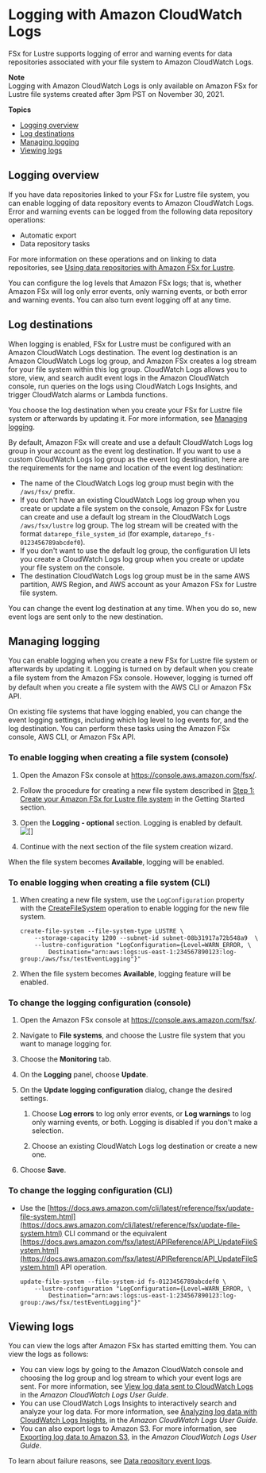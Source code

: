 # Logging with Amazon CloudWatch Logs<a name="cw-event-logging"></a>

FSx for Lustre supports logging of error and warning events for data repositories associated with your file system to Amazon CloudWatch Logs\.

**Note**  
Logging with Amazon CloudWatch Logs is only available on Amazon FSx for Lustre file systems created after 3pm PST on November 30, 2021\.

**Topics**
+ [Logging overview](#event-log-overview)
+ [Log destinations](#event-log-destinations)
+ [Managing logging](#manage-logging)
+ [Viewing logs](#view-logs)

## Logging overview<a name="event-log-overview"></a>

If you have data repositories linked to your FSx for Lustre file system, you can enable logging of data repository events to Amazon CloudWatch Logs\. Error and warning events can be logged from the following data repository operations:
+ Automatic export
+ Data repository tasks

For more information on these operations and on linking to data repositories, see [Using data repositories with Amazon FSx for Lustre](fsx-data-repositories.md)\.

You can configure the log levels that Amazon FSx logs; that is, whether Amazon FSx will log only error events, only warning events, or both error and warning events\. You can also turn event logging off at any time\.

## Log destinations<a name="event-log-destinations"></a>

When logging is enabled, FSx for Lustre must be configured with an Amazon CloudWatch Logs destination\. The event log destination is an Amazon CloudWatch Logs log group, and Amazon FSx creates a log stream for your file system within this log group\. CloudWatch Logs allows you to store, view, and search audit event logs in the Amazon CloudWatch console, run queries on the logs using CloudWatch Logs Insights, and trigger CloudWatch alarms or Lambda functions\.

You choose the log destination when you create your FSx for Lustre file system or afterwards by updating it\. For more information, see [Managing logging](#manage-logging)\.

By default, Amazon FSx will create and use a default CloudWatch Logs log group in your account as the event log destination\. If you want to use a custom CloudWatch Logs log group as the event log destination, here are the requirements for the name and location of the event log destination:
+ The name of the CloudWatch Logs log group must begin with the `/aws/fsx/` prefix\.
+ If you don't have an existing CloudWatch Logs log group when you create or update a file system on the console, Amazon FSx for Lustre can create and use a default log stream in the CloudWatch Logs `/aws/fsx/lustre` log group\. The log stream will be created with the format `datarepo_file_system_id` \(for example, `datarepo_fs-0123456789abcdef0`\)\.
+ If you don't want to use the default log group, the configuration UI lets you create a CloudWatch Logs log group when you create or update your file system on the console\.
+ The destination CloudWatch Logs log group must be in the same AWS partition, AWS Region, and AWS account as your Amazon FSx for Lustre file system\.

You can change the event log destination at any time\. When you do so, new event logs are sent only to the new destination\.

## Managing logging<a name="manage-logging"></a>

You can enable logging when you create a new FSx for Lustre file system or afterwards by updating it\. Logging is turned on by default when you create a ﬁle system from the Amazon FSx console\. However, logging is turned off by default when you create a ﬁle system with the AWS CLI or Amazon FSx API\.

On existing file systems that have logging enabled, you can change the event logging settings, including which log level to log events for, and the log destination\. You can perform these tasks using the Amazon FSx console, AWS CLI, or Amazon FSx API\.

### To enable logging when creating a file system \(console\)<a name="create-enable-event-logs"></a>

1. Open the Amazon FSx console at [https://console\.aws\.amazon\.com/fsx/](https://console.aws.amazon.com/fsx/)\.

1. Follow the procedure for creating a new file system described in [Step 1: Create your Amazon FSx for Lustre file system](getting-started-step1.md) in the Getting Started section\. 

1. Open the **Logging \- optional** section\. Logging is enabled by default\.  
![\[\]](http://docs.aws.amazon.com/fsx/latest/LustreGuide/images/create-fs-logging.png)

1. Continue with the next section of the file system creation wizard\.

When the file system becomes **Available**, logging will be enabled\.

### To enable logging when creating a file system \(CLI\)<a name="w189aac23c11c13b7b3"></a>

1. When creating a new file system, use the `LogConfiguration` property with the [CreateFileSystem](https://docs.aws.amazon.com/fsx/latest/APIReference/API_CreateFileSystem.html) operation to enable logging for the new file system\.

   ```
   create-file-system --file-system-type LUSTRE \
       --storage-capacity 1200 --subnet-id subnet-08b31917a72b548a9  \ 
       --lustre-configuration "LogConfiguration={Level=WARN_ERROR, \
           Destination="arn:aws:logs:us-east-1:234567890123:log-group:/aws/fsx/testEventLogging"}"
   ```

1. When the file system becomes **Available**, logging feature will be enabled\.

### To change the logging configuration \(console\)<a name="w189aac23c11c13b7b5"></a>

1. Open the Amazon FSx console at [https://console\.aws\.amazon\.com/fsx/](https://console.aws.amazon.com/fsx/)\.

1. Navigate to **File systems**, and choose the Lustre file system that you want to manage logging for\.

1. Choose the **Monitoring** tab\.

1. On the **Logging** panel, choose **Update**\.

1. On the **Update logging configuration** dialog, change the desired settings\.

   1. Choose **Log errors** to log only error events, or **Log warnings** to log only warning events, or both\. Logging is disabled if you don't make a selection\.

   1. Choose an existing CloudWatch Logs log destination or create a new one\.

1. Choose **Save**\.

### To change the logging configuration \(CLI\)<a name="w189aac23c11c13b7b7"></a>
+ Use the [https://docs.aws.amazon.com/cli/latest/reference/fsx/update-file-system.html](https://docs.aws.amazon.com/cli/latest/reference/fsx/update-file-system.html) CLI command or the equivalent [https://docs.aws.amazon.com/fsx/latest/APIReference/API_UpdateFileSystem.html](https://docs.aws.amazon.com/fsx/latest/APIReference/API_UpdateFileSystem.html) API operation\.

  ```
  update-file-system --file-system-id fs-0123456789abcdef0 \
      --lustre-configuration "LogConfiguration={Level=WARN_ERROR, \
          Destination="arn:aws:logs:us-east-1:234567890123:log-group:/aws/fsx/testEventLogging"}"
  ```

## Viewing logs<a name="view-logs"></a>

You can view the logs after Amazon FSx has started emitting them\. You can view the logs as follows: 
+ You can view logs by going to the Amazon CloudWatch console and choosing the log group and log stream to which your event logs are sent\. For more information, see [ View log data sent to CloudWatch Logs](https://docs.aws.amazon.com/AmazonCloudWatch/latest/logs/Working-with-log-groups-and-streams.html) in the *Amazon CloudWatch Logs User Guide*\. 
+ You can use CloudWatch Logs Insights to interactively search and analyze your log data\. For more information, see [ Analyzing log data with CloudWatch Logs Insights](https://docs.aws.amazon.com/AmazonCloudWatch/latest/logs/AnalyzingLogData.html), in the *Amazon CloudWatch Logs User Guide*\.
+ You can also export logs to Amazon S3\. For more information, see [ Exporting log data to Amazon S3](https://docs.aws.amazon.com/AmazonCloudWatch/latest/logs/S3Export.html), in the *Amazon CloudWatch Logs User Guide*\.

To learn about failure reasons, see [Data repository event logs](data-repo-event-logs.md)\.